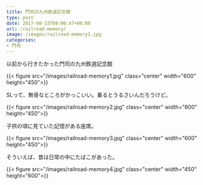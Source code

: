 ```yaml
---
title: 門司の九州鉄道記念館
type: post
date: 2017-08-23T09:00:47+00:00
url: /railroad-memory/
image: /images/railroad-memory1.jpg
categories:
- 門司
---
```


以前から行きたかった門司の九州鉄道記念館

{{< figure src="/images/railroad-memory1.jpg" class="center" width="600" height="450">}}

SLって、無骨なところがかっこいい。乗るとうるさいんだろうけど。

{{< figure src="/images/railroad-memory2.jpg" class="center" width="600" height="450">}}

子供の頃に見ていた記憶がある座席。

{{< figure src="/images/railroad-memory3.jpg" class="center" width="600" height="450">}}

そういえば、昔は日常の中にたばこがあった。

{{< figure src="/images/railroad-memory4.jpg" class="center" width="450" height="600">}}
